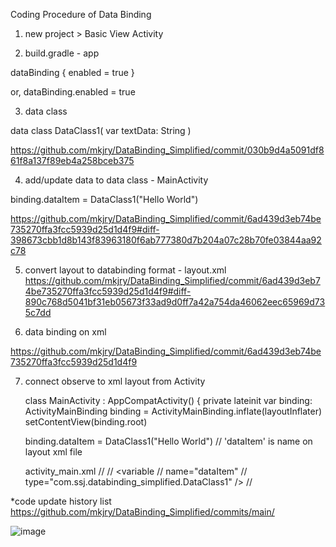 Coding Procedure of Data Binding

1. new project > Basic View Activity

2. build.gradle - app

dataBinding {
	enabled = true
}

or, 
dataBinding.enabled = true

3. data class

data class DataClass1(
    var textData: String
)

https://github.com/mkjry/DataBinding_Simplified/commit/030b9d4a5091df861f8a137f89eb4a258bceb375

4. add/update data to data class - MainActivity

binding.dataItem = DataClass1("Hello World")
	
https://github.com/mkjry/DataBinding_Simplified/commit/6ad439d3eb74be735270ffa3fcc5939d25d1d4f9#diff-398673cbb1d8b143f83963180f6ab777380d7b204a07c28b70fe03844aa92c78

5. convert layout to databinding format - layout.xml
https://github.com/mkjry/DataBinding_Simplified/commit/6ad439d3eb74be735270ffa3fcc5939d25d1d4f9#diff-890c768d5041bf31eb05673f33ad9d0ff7a42a754da46062eec65969d735c7dd

6. data binding on xml

https://github.com/mkjry/DataBinding_Simplified/commit/6ad439d3eb74be735270ffa3fcc5939d25d1d4f9

7. connect observe to xml layout from Activity

   class MainActivity : AppCompatActivity() {
     private lateinit var binding: ActivityMainBinding
     binding = ActivityMainBinding.inflate(layoutInflater)
     setContentView(binding.root)

     binding.dataItem = DataClass1("Hello World")
     // 'dataItem' is name on layout xml file

   activity_main.xml
//     <data>
//        <variable
//            name="dataItem"
//            type="com.ssj.databinding_simplified.DataClass1" />
//    </data>

*code update history list
https://github.com/mkjry/DataBinding_Simplified/commits/main/

![image](https://github.com/mkjry/DataBinding_Simplified/assets/132794460/8377c313-a520-4182-876e-a9a4caa3dddc)

